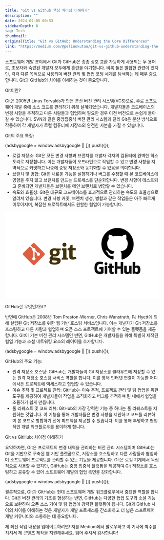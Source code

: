 ```yaml
---
title: "Git vs Github 핵심 차이점 이해하기"
description: ""
date: 2024-04-05 00:53
sidebarDepth: 0
tag: Tech
thumbnail: 
originalTitle: "Git vs GitHub: Understanding the Core Differences"
link: "https://medium.com/@pelinokutan/git-vs-github-understanding-the-core-differences-708591d72156"
---
```



소프트웨어 개발 분야에서 Git과 GitHub은 종종 상호 교환 가능하게 사용되는 두 용어로, 초보자와 숙련된 개발자 모두에게 혼란을 야기합니다. 비록 둘은 밀접한 관련이 있지만, 각각 다른 목적으로 사용되며 버전 관리 및 협업 코딩 세계를 탐색하는 데 매우 중요합니다. Git과 GitHub의 차이를 이해하는 것이 중요합니다.

Git이란?

Git은 2005년 Linus Torvalds가 만든 분산 버전 관리 시스템(VCS)으로, 주로 소프트웨어 개발 중에 소스 코드를 관리하기 위해 설계되었습니다. 개발자들은 코드베이스의 변경 사항을 추적하고 다른 사람들과 협업하며 필요한 경우 이전 버전으로 손쉽게 돌아갈 수 있습니다. SVN과 같은 중앙집중식 버전 관리 시스템과 달리 Git은 분산 방식으로 작동하여 각 개발자가 로컬 컴퓨터에 저장소의 완전한 사본을 가질 수 있습니다.

Git의 주요 특징:

<!-- ui-log 수평형 -->
<ins class="adsbygoogle"
  style="display:block"
  data-ad-client="ca-pub-4877378276818686"
  data-ad-slot="9743150776"
  data-ad-format="auto"
  data-full-width-responsive="true"></ins>
<component is="script">
(adsbygoogle = window.adsbygoogle || []).push({});
</component>

- 로컬 저장소: Git은 모든 변경 사항과 브랜치를 개발자 각자의 컴퓨터에 완벽한 히스토리로 저장합니다. 이는 개발자들이 오프라인으로 작업할 수 있고 변경 사항을 지역적으로 커밋하고 나중에 중앙 저장소와 동기화할 수 있음을 의미합니다.
- 브랜치 및 병합: Git은 새로운 기능을 실험하거나 버그를 수정할 때 본 코드베이스에 영향을 주지 않고 브랜치를 만드는 프로세스를 단순화합니다. 변경 사항이 테스트되고 준비되면 개발자들은 브랜치를 메인 브랜치로 병합할 수 있습니다.
- 속도와 효율성: Git은 대규모 코드베이스를 효과적으로 관리하는 속도와 효율성으로 알려져 있습니다. 변경 사항 커밋, 브랜치 생성, 병합과 같은 작업들은 아주 빠르게 이루어지며, 복잡한 프로젝트에서도 원할한 협업이 가능합니다.

![GitvsGitHubUnderstandingtheCoreDifferences_0.png](./img/GitvsGitHubUnderstandingtheCoreDifferences_0.png)

GitHub란 무엇인가요?

반면에 GitHub은 2008년 Tom Preston-Werner, Chris Wanstrath, PJ Hyett에 의해 설립된 Git 저장소를 위한 웹 기반 호스팅 서비스입니다. 이는 개발자가 Git 저장소를 호스팅하고 다른 사람과 협업하며 오픈 소스 프로젝트에 기여할 수 있는 플랫폼을 제공합니다. Git이 기본 버전 관리 시스템인 반면, GitHub은 개발자들을 위해 특별히 제작된 협업 기능과 소셜 네트워킹 요소의 레이어를 추가합니다.

<!-- ui-log 수평형 -->
<ins class="adsbygoogle"
  style="display:block"
  data-ad-client="ca-pub-4877378276818686"
  data-ad-slot="9743150776"
  data-ad-format="auto"
  data-full-width-responsive="true"></ins>
<component is="script">
(adsbygoogle = window.adsbygoogle || []).push({});
</component>

GitHub의 주요 기능:

- 원격 저장소 호스팅: GitHub는 개발자들이 Git 저장소를 클라우드에 저장할 수 있는 원격 저장소 호스팅 서비스 역할을 합니다. 이를 통해 인터넷 연결이 가능한 어디에서든 프로젝트에 액세스하고 협업할 수 있습니다.
- 이슈 추적 및 프로젝트 관리: GitHub는 이슈 추적, 프로젝트 관리 및 팀 협업을 위한 도구를 제공하여 개발자들이 작업을 조직화하고 버그를 추적하며 팀 내에서 협업을 조율하기 쉽게 만듭니다.
- 풀 리퀘스트 및 코드 리뷰: GitHub의 가장 강력한 기능 중 하나는 풀 리퀘스트를 지원하는 것입니다. 이 기능을 통해 개발자들은 변경 사항을 제안하고 코드를 리뷰하며 본 코드로 병합하기 전에 피드백을 제공할 수 있습니다. 이를 통해 투명하고 협업적인 개발 워크플로우를 용이하게 합니다.

Git vs GitHub: 차이점 이해하기

요약하자면, Git은 프로젝트의 변경 내역을 관리하는 버전 관리 시스템이며 GitHub는 Git을 기반으로 구축된 웹 기반 플랫폼으로, 저장소를 호스팅하고 다른 사람들과 협업하며 소프트웨어 프로젝트를 관리할 수 있는 기능을 제공합니다. Git은 로컬 기계에서 독립적으로 사용할 수 있지만, GitHub는 중앙 집중식 플랫폼을 제공하여 Git 저장소를 호스팅하고 공유할 수 있어 소프트웨어 개발의 협업 측면을 강화합니다.

<!-- ui-log 수평형 -->
<ins class="adsbygoogle"
  style="display:block"
  data-ad-client="ca-pub-4877378276818686"
  data-ad-slot="9743150776"
  data-ad-format="auto"
  data-full-width-responsive="true"></ins>
<component is="script">
(adsbygoogle = window.adsbygoogle || []).push({});
</component>

결론적으로, Git과 GitHub는 현대 소프트웨어 개발 워크플로우에서 중요한 역할을 합니다. Git은 버전 관리의 기초를 형성하는 반면, GitHub는 다양한 협업 도구와 소셜 기능으로 보완하여 오픈 소스 기여 및 팀 협업에 강력한 플랫폼이 됩니다. Git과 GitHub 사이의 차이를 이해하는 것은 개발자가 개발 프로세스를 간소화하고 더 넓은 소프트웨어 개발 커뮤니티와 소통하는 데 중요합니다.

제 최신 작업 내용을 업데이트하려면! 저를 Medium에서 팔로우하고 이 기사에 박수를 치셔서 제 콘텐츠 제작을 지원해주세요. 읽어 주셔서 감사합니다!